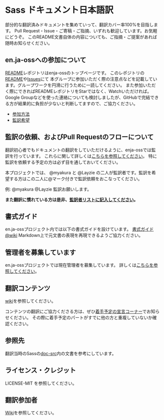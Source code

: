 # Sass ドキュメント日本語訳

部分的な翻訳済みドキュメントを集めていって、翻訳カバー率100%を目指します。 Pull Request・Issue・ご寄稿・ご指摘、いずれも歓迎しています。お気軽にどうぞ。 このREADME文書自体の内容についても、ご指摘・ご提案があれば随時お知らせください。

## en.ja-ossへの参加について

[README](https://github.com/enja-oss/README)レポジトリはenja-ossのトップページです。
このレポジトリの[README](https://github.com/enja-oss/README/blob/master/readme.md)や[Issues](https://github.com/enja-oss/README/issues)にて
本グループに参加いただく際の注意点などを記載しています。グループワークを円滑に行うために一読してください。
また参加いただく際にできればREADMEレポジトリをStarではなく、Watchいただければ。
Google Groupなどを使った連絡についても検討しましたが、GitHubで完結できる方が結果的に負担が少ないと判断してますので、ご協力ください。

- [参加方法](https://github.com/enja-oss/README/blob/master/readme.md#%E5%8F%82%E5%8A%A0%E6%96%B9%E6%B3%95)
- [監訳希望](https://github.com/enja-oss/README/blob/master/readme.md#%E7%9B%A3%E8%A8%B3%E5%B8%8C%E6%9C%9B)

## 監訳の依頼、およびPull Requestのフローについて

翻訳初心者でもドキュメントの翻訳をしていただけるように、enja-ossでは監訳を行っています。
これらに関して詳しくは[こちらを参照してください](https://github.com/enja-oss/README/wiki/Review-and-Pull-Request-Flow)。
特に監訳を依頼する予定の方は必ず目を通しておいてください。

本プロジェクトでは、 @myakura と @Layzie の二人が監訳者です。監訳を希望する方はこの二人に@マーク付きで監訳依頼をおこなってください。

例: @myakura @Layzie 監訳お願いします。

**また翻訳に慣れている方は是非、[監訳者リストに記入してください](https://github.com/enja-oss/README/issues/5)。**

## 書式ガイド

en.ja-ossプロジェクト内では以下の書式ガイドを設けています。
[書式ガイド@wiki](https://github.com/enja-oss/README/wiki/markdown-in-japanese)
Markdown上で元文書の表現を再現できるようご協力ください。

## 管理者を募集しています

en.ja-ossプロジェクトでは現在管理者を募集しています。
詳しくは[こちらを参照してください](https://github.com/enja-oss/README/issues/12)。

## 翻訳コンテンツ

[wiki](https://github.com/enja-oss/Sass/wiki/%E7%BF%BB%E8%A8%B3%E3%82%B3%E3%83%B3%E3%83%86%E3%83%B3%E3%83%84%E4%B8%80%E8%A6%A7)を参照してください。

コンテンツの翻訳にご協力くださる方は、ぜひ[着手予定の宣言コーナー](https://github.com/enja-oss/sass/issues/1)でお知らせください。
その際に着手予定のパートがすでに他の方と重複していないか確認ください。

## 参照先

翻訳当時のSassの[doc-src](https://github.com/nex3/sass/tree/f2ff5d2d60a461f7b1ecfdb036c558ad6fa34fa2/doc-src)内の文書を参考にしています。

## ライセンス・クレジット

LICENSE-MIT を参照してください。

## 翻訳参加者

[Wiki](https://github.com/enja-oss/Sass/wiki/%E7%BF%BB%E8%A8%B3%E5%8F%82%E5%8A%A0%E8%80%85)を参照してください。

